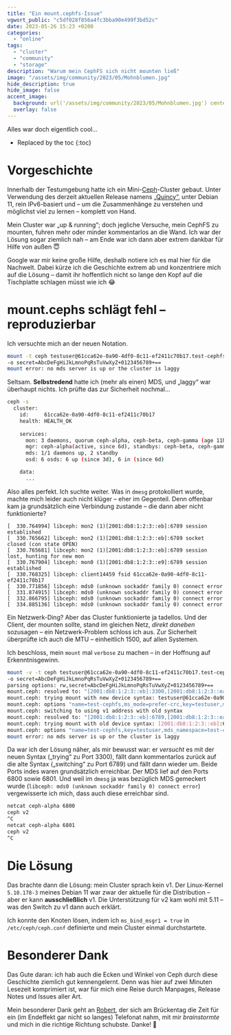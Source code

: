 ```yaml
---
title: "Ein mount.cephfs-Issue"
vgwort_public: "c5df028f856a4fc3bba90e499f3bd52c"
date: 2023-05-26 15:23 +0200
categories:
  - "online"
tags:
  - "cluster"
  - "community"
  - "storage"
description: "Warum mein CephFS sich nicht mounten ließ"
image: "/assets/img/community/2023/05/Mohnblumen.jpg"
hide_description: true
hide_image: false
accent_image:
  background: url('/assets/img/community/2023/05/Mohnblumen.jpg') center/cover
  overlay: false
---
```


Alles war doch eigentlich cool...

* Replaced by the toc
{:toc}

# Vorgeschichte
Innerhalb der Testumgebung hatte ich ein Mini-[Ceph](https://ceph.io/)-Cluster gebaut.
Unter Verwendung des derzeit aktuellen Release namens [„Quincy“](https://docs.ceph.com/en/latest/releases/quincy/), unter Debian 11, rein IPv6-basiert und – um die Zusammenhänge zu verstehen und möglichst viel zu lernen – komplett von Hand.

Mein Cluster war „up & running“; doch jegliche Versuche, mein CephFS zu mounten, fuhren mehr oder minder kommentarlos an die Wand.
Ich war der Lösung sogar ziemlich nah – am Ende war ich dann aber extrem dankbar für Hilfe von außen 😇

Google war mir keine große Hilfe, deshalb notiere ich es mal hier für die Nachwelt.
Dabei kürze ich die Geschichte extrem ab und konzentriere mich auf die Lösung – damit ihr hoffentlich nicht so lange den Kopf auf die Tischplatte schlagen müsst wie ich 😂

# mount.cephs schlägt fehl – reproduzierbar
Ich versuchte mich an der neuen Notation.

~~~bash
mount -t ceph testuser@61cca62e-0a90-4df0-8c11-ef2411c70b17.test-cephfs=/ /data \
-o secret=AbcDeFgHiJkLmnoPqRsTuVwXyZ+0123456789+==
mount error: no mds server is up or the cluster is laggy
~~~

Seltsam.
**Selbstredend** hatte ich (mehr als einen) MDS, und „laggy“ war überhaupt nichts.
Ich prüfte das zur Sicherheit nochmal...

~~~bash
ceph -s
  cluster:
    id:     61cca62e-0a90-4df0-8c11-ef2411c70b17
    health: HEALTH_OK
    
    services:
      mon: 3 daemons, quorum ceph-alpha, ceph-beta, ceph-gamma (age 11h)
      mgr: ceph-alpha(active, since 6d), standbys: ceph-beta, ceph-gamma
      mds: 1/1 daemons up, 2 standby
      osd: 6 osds: 6 up (since 3d), 6 in (since 6d)

    data:
      ...
~~~

Also alles perfekt.
Ich suchte weiter.
Was in `dmesg` protokolliert wurde, machte mich leider auch nicht klüger – eher im Gegenteil.
Denn offenbar kam ja grundsätzlich eine Verbindung zustande – die dann aber nicht funktionierte?
~~~text
[  330.764994] libceph: mon2 (1)[2001:db8:1:2:3::eb]:6789 session established
[  330.765662] libceph: mon2 (1)[2001:db8:1:2:3::eb]:6789 socket closed (con state OPEN)
[  330.765681] libceph: mon2 (1)[2001:db8:1:2:3::eb]:6789 session lost, hunting for new mon
[  330.767904] libceph: mon0 (1)[2001:db8:1:2:3::e9]:6789 session established
[  330.768325] libceph: client14459 fsid 61cca62e-0a90-4df0-8c11-ef2411c70b17
[  330.771856] libceph: mds0 (unknown sockaddr family 0) connect error
[  331.874915] libceph: mds0 (unknown sockaddr family 0) connect error
[  332.866795] libceph: mds0 (unknown sockaddr family 0) connect error
[  334.885136] libceph: mds0 (unknown sockaddr family 0) connect error
~~~

Ein Netzwerk-Ding?
Aber das Cluster funktionierte ja tadellos.
Und der Client, der mounten sollte, stand im gleichen Netz, *direkt daneben* sozusagen – ein Netzwerk-Problem schloss ich aus.
Zur Sicherheit überprüfte ich auch die MTU – einheitlich 1500, auf allen Systemen.

Ich beschloss, mein `mount` mal `verbose` zu machen – in der Hoffnung auf Erkenntnisgewinn.

~~~bash
mount -v -t ceph testuser@61cca62e-0a90-4df0-8c11-ef2411c70b17.test-cephfs=/ /data \
-o secret=AbcDeFgHiJkLmnoPqRsTuVwXyZ+0123456789+==
parsing options: rw,secret=AbcDeFgHiJkLmnoPqRsTuVwXyZ+0123456789+==
mount.ceph: resolved to: "[2001:db8:1:2:3::eb]:3300,[2001:db8:1:2:3::ea]:3300,[2001:db8:1:2:3::e9]:3300"
mount.ceph: trying mount with new device syntax: testuser@61cca62e-0a90-4df0-8c11-ef2411c70b17.test-cephfs=/
mount.ceph: options "name=test-cephfs,ms_mode=prefer-crc,key=testuser,mon_addr=[2001:db8:1:2:3::eb]:3300/[2001:db8:1:2:3::ea]:3300/[2001:db8:1:2:3::e9]:3300" will pass to kernel
mount.ceph: switching to using v1 address with old syntax
mount.ceph: resolved to: "[2001:db8:1:2:3::eb]:6789,[2001:db8:1:2:3::ea]:6789,[2001:db8:1:2:3::e9]:6789"
mount.ceph: trying mount with old device syntax: [2001:db8:1:2:3::eb]:6789,[2001:db8:1:2:3::ea]:6789,[2001:db8:1:2:3::e9]:6789:/
mount.ceph: options "name=test-cephfs,key=testuser,mds_namespace=test-cephfs,fsid=61cca62e-0a90-4df0-8c11-ef2411c70b17" will pass to kernel
mount error: no mds server is up or the cluster is laggy
~~~

Da war ich der Lösung näher, als mir bewusst war: er *versucht* es mit der neuen Syntax („trying“ zu Port 3300), fällt dann kommentarlos zurück auf die alte Syntax („switching“ zu Port 6789) und fällt dann wieder um.
Beide Ports indes waren grundsätzlich erreichbar.
Der MDS lief auf den Ports 6800 sowie 6801.
Und weil im `dmesg` ja was bezüglich MDS gemeckert wurde (`libceph: mds0 (unknown sockaddr family 0) connect error`) vergewisserte ich mich, dass auch diese erreichbar sind.
~~~bash
netcat ceph-alpha 6800
ceph v2
^C
netcat ceph-alpha 6801
ceph v2
^C
~~~

# Die Lösung
Das brachte dann die Lösung: mein Cluster sprach kein v1.
Der Linux-Kernel `5.10.178-3` meines Debian 11 war zwar der aktuelle für die Distribution – aber er kann **ausschließlich** v1.
Die Unterstützung für v2 kam wohl mit 5.11 – was den Switch zu v1 dann auch erklärt.

Ich konnte den Knoten lösen, indem ich `ms_bind_msgr1 = true` in `/etc/ceph/ceph.conf` definierte und mein Cluster einmal durchstartete.

# Besonderer Dank
Das Gute daran: ich hab auch die Ecken und Winkel von Ceph durch diese Geschichte ziemlich gut kennengelernt.
Denn was hier auf zwei Minuten Lesezeit komprimiert ist, war für mich eine Reise durch Manpages, Release Notes und Issues aller Art.

Mein besonderer Dank geht an [Robert](https://mastodon.gurubert.de/@gurubert), der sich am Brückentag die Zeit für ein (im Endeffekt gar nicht so langes) Telefonat nahm, mit mir *brainstormte* und mich in die richtige Richtung schubste.
Danke! 🥰
